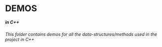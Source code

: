 # DEMOS 
##### in C++

###### This folder contains demos for all the data-structures/methods used in the project in C++